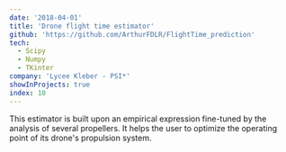 ```yaml
---
date: '2018-04-01'
title: 'Drone flight time estimator'
github: 'https://github.com/ArthurFDLR/FlightTime_prediction'
tech:
  - Scipy
  - Numpy
  - TKinter
company: 'Lycee Kleber - PSI*'
showInProjects: true
index: 10
---
```


This estimator is built upon an empirical expression fine-tuned by the analysis of several propellers. It helps the user to optimize the operating point of its drone's propulsion system.
